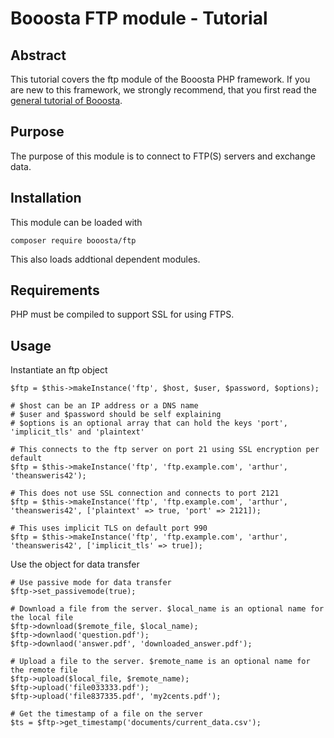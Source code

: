 # Booosta FTP module - Tutorial

## Abstract

This tutorial covers the ftp module of the Booosta PHP framework. If you are new to this framework, we strongly
recommend, that you first read the [general tutorial of Booosta](https://github.com/buzanits/booosta-installer/blob/master/tutorial/tutorial.md).

## Purpose

The purpose of this module is to connect to FTP(S) servers and exchange data.

## Installation

This module can be loaded with

```
composer require booosta/ftp
```

This also loads addtional dependent modules.

## Requirements

PHP must be compiled to support SSL for using FTPS.

## Usage

Instantiate an ftp object
```
$ftp = $this->makeInstance('ftp', $host, $user, $password, $options);

# $host can be an IP address or a DNS name
# $user and $password should be self explaining
# $options is an optional array that can hold the keys 'port', 'implicit_tls' and 'plaintext'

# This connects to the ftp server on port 21 using SSL encryption per default
$ftp = $this->makeInstance('ftp', 'ftp.example.com', 'arthur', 'theansweris42');

# This does not use SSL connection and connects to port 2121
$ftp = $this->makeInstance('ftp', 'ftp.example.com', 'arthur', 'theansweris42', ['plaintext' => true, 'port' => 2121]);

# This uses implicit TLS on default port 990
$ftp = $this->makeInstance('ftp', 'ftp.example.com', 'arthur', 'theansweris42', ['implicit_tls' => true]);
```
Use the object for data transfer
```
# Use passive mode for data transfer
$ftp->set_passivemode(true);

# Download a file from the server. $local_name is an optional name for the local file
$ftp->download($remote_file, $local_name);
$ftp->downlaod('question.pdf');
$ftp->downlaod('answer.pdf', 'downloaded_answer.pdf');

# Upload a file to the server. $remote_name is an optional name for the remote file
$ftp->upload($local_file, $remote_name);
$ftp->upload('file033333.pdf');
$ftp->upload('file837335.pdf', 'my2cents.pdf');

# Get the timestamp of a file on the server
$ts = $ftp->get_timestamp('documents/current_data.csv');
```
